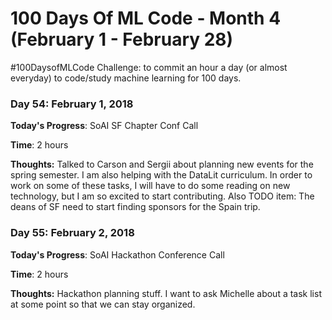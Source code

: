 # 100 Days Of ML Code - Month 4 (February 1  - February 28)
 #100DaysofMLCode Challenge: to commit an hour a day (or almost everyday) to code/study machine learning for 100 days.

### Day 54: February 1, 2018

**Today's Progress**: SoAI SF Chapter Conf Call

**Time**: 2 hours

**Thoughts:** Talked to Carson and Sergii about planning new events for the spring semester. I am also helping with the DataLit curriculum. In order to work on some of these tasks, I will have to do some reading on new technology, but I am so excited to start contributing. Also TODO item: The deans of SF need to start finding sponsors for the Spain trip.


### Day 55: February 2, 2018

**Today's Progress**: SoAI Hackathon Conference Call

**Time**: 2 hours

**Thoughts:** Hackathon planning stuff. I want to ask Michelle about a task list at some point so that we can stay organized.
